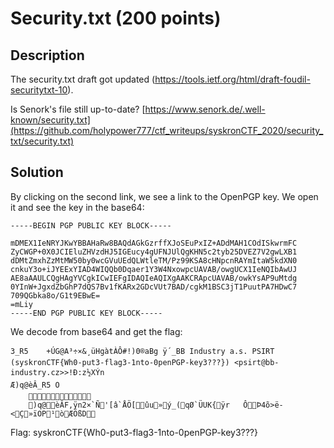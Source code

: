 # Security.txt (200 points)

## Description

The security.txt draft got updated (https://tools.ietf.org/html/draft-foudil-securitytxt-10).

Is Senork's file still up-to-date? [https://www.senork.de/.well-known/security.txt](https://github.com/holypower777/ctf_writeups/syskronCTF_2020/security_txt/security.txt)

## Solution

By clicking on the second link, we see a link to the OpenPGP key. We open it and see the key in the base64:

```
-----BEGIN PGP PUBLIC KEY BLOCK-----

mDMEX1IeNRYJKwYBBAHaRw8BAQdAGkGzrffXJoSEuPxIZ+ADdMAH1COdISkwrmFC
ZyCWGP+0X0JCIEluZHVzdHJ5IGEucy4gUFNJUlQgKHN5c2tyb25DVEZ7V2gwLXB1
dDMtZmxhZzMtMW50by0wcGVuUEdQLWtleTM/Pz99KSA8cHNpcnRAYmItaW5kdXN0
cnkuY3o+iJYEExYIAD4WIQQb0Dqaer1Y3W4NxowpcUAVAB/owgUCX1IeNQIbAwUJ
AE8aAAULCQgHAgYVCgkICwIEFgIDAQIeAQIXgAAKCRApcUAVAB/owkYsAP9uMtdg
0YInW+JgxdZbGhP7dQS7Bv1fKARx2GDcVUt7BAD/cgkM1BSC3jT1PuutPA7HDwC7
709QGbka8o/G1t9EBwE=
=mLiy
-----END PGP PUBLIC KEY BLOCK-----
```

We decode from base64 and get the flag:

```
3_R5	+ÚG@A³­÷×&¸üHgàtÀÔ#!)0®aBg ÿ´_BB Industry a.s. PSIRT (syskronCTF{Wh0-put3-flag3-1nto-0penPGP-key3???}) <psirt@bb-industry.cz>>!Ð:z½XÝn
Æ)q@èÂ_R5	O	
	
	)q@èÂF,ÿn2×`Ñ'[â`ÅÖ[ûu»ý_(qØ`ÜUK{ÿr	ÔÞ4õ>ë­<Ç»ïOP¹òÆÖßD
```

Flag: syskronCTF{Wh0-put3-flag3-1nto-0penPGP-key3???}